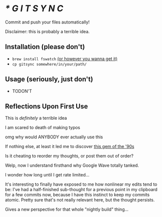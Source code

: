 # _* G I T S Y N C_

Commit and push your files automatically!

Disclaimer: this is probably a terrible idea.

## Installation (please don't)

- `brew install fswatch` [(or however you wanna get
  it)](https://github.com/emcrisostomo/fswatch)
- `cp gitsync somewhere/in/your/path/`

## Usage (seriously, just don't)

- TODON'T

## Reflections Upon First Use

This is *definitely* a terrible idea

I am scared to death of making typos

omg why would ANYBODY ever actually use this

If nothing else, at least it led me to discover [this gem of the
'90s](https://www.youtube.com/watch?v=byuPyhx5Ytg)

Is it cheating to reorder my thoughts, or post them out of order?

Welp, now I understand firsthand why Google Wave totally tanked.

I wonder how long until I get rate limited...

It's interesting to finally have exposed to me how nonlinear my edits tend to
be: I've had a half-finished sub-thought for a previous point in my clipboard
for a few commits now, because I have this instinct to keep my commits atomic.
Pretty sure that's not really relevant here, but the thought persists.

Gives a new perspective for that whole "nightly build" thing...

